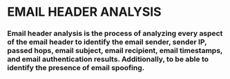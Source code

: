 # EMAIL HEADER ANALYSIS

### Email header analysis is the process of analyzing every aspect of the email header to identify the email sender, sender IP, passed hops, email subject, email recipient, email timestamps, and email authentication results. Additionally, to be able to identify the presence of email spoofing.

